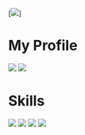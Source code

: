 [![](https://komarev.com/ghpvc/?username=noovo86&style=flat-square&color=green)]
# My Profile
[![](https://github-readme-stats.vercel.app/api?username=noovo86&show_icons=true&theme=graywhite&line_height=40)](.)
[![](https://github-readme-stats.vercel.app/api/top-langs/?username=noovo86&theme=graywhite)]()

# Skills

[![](https://img.shields.io/badge/-JavaScript-000?style=for-the-badge&logo=javascript)](#)
[![](https://img.shields.io/badge/-PHP-000?style=for-the-badge&logo=php)](#)
[![](https://img.shields.io/badge/-Linux-000?style=for-the-badge&logo=Linux)](#)
[![](https://img.shields.io/badge/-V-000?style=for-the-badge&logo=v)](#)
